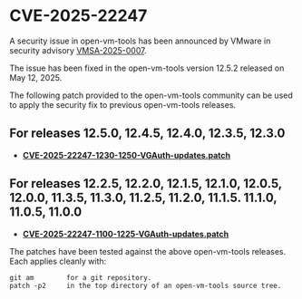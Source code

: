 #    CVE-2025-22247

A security issue in open-vm-tools has been announced by VMware in security advisory [VMSA-2025-0007](https://support.broadcom.com/web/ecx/support-content-notification/-/external/content/SecurityAdvisories/0/25683).

The issue has been fixed in the open-vm-tools version 12.5.2 released on May 12, 2025.

The following patch provided to the open-vm-tools community can be used to apply the security fix to previous open-vm-tools releases.

## For releases 12.5.0, 12.4.5, 12.4.0, 12.3.5, 12.3.0


*   **[CVE-2025-22247-1230-1250-VGAuth-updates.patch](https://github.com/vmware/open-vm-tools/blob/CVE-2025-22247.patch/CVE-2025-22247-1230-1250-VGAuth-updates.patch)**


## For releases 12.2.5, 12.2.0, 12.1.5, 12.1.0, 12.0.5, 12.0.0, 11.3.5, 11.3.0, 11.2.5, 11.2.0, 11.1.5. 11.1.0, 11.0.5, 11.0.0


*   **[CVE-2025-22247-1100-1225-VGAuth-updates.patch](https://github.com/vmware/open-vm-tools/blob/CVE-2025-22247.patch/CVE-2025-22247-1100-1225-VGAuth-updates.patch)**


The patches have been tested against the above open-vm-tools releases.  Each applies cleanly with: 

    git am        for a git repository.
    patch -p2     in the top directory of an open-vm-tools source tree. 

 
